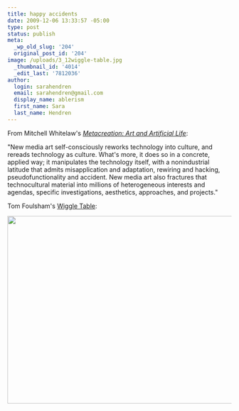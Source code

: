 ```yaml
---
title: happy accidents
date: 2009-12-06 13:33:57 -05:00
type: post
status: publish
meta:
  _wp_old_slug: '204'
  original_post_id: '204'
image: /uploads/3_12wiggle-table.jpg
  _thumbnail_id: '4014'
  _edit_last: '7812036'
author:
  login: sarahendren
  email: sarahendren@gmail.com
  display_name: ablerism
  first_name: Sara
  last_name: Hendren
---
```


<p>From Mitchell Whitelaw's <a href="http://www.amazon.com/Metacreation-Artificial-Life-Mitchell-Whitelaw/dp/0262731762/ref=sr_1_1?ie=UTF8&amp;s=books&amp;qid=1260120645&amp;sr=8-1"><em>Metacreation: Art and Artificial Life</em></a>:</p>
<p>"New media art self-consciously reworks technology into culture, and rereads technology as culture. What's more, it does so in a concrete, applied way; it manipulates the technology itself, with a nonindustrial latitude that admits misapplication and adaptation, rewiring and hacking, pseudofunctionality and accident. New media art also fractures that technocultural material into millions of heterogeneous interests and agendas, specific investigations, aesthetics, approaches, and projects."</p>
<p>Tom Foulsham's <a href="http://www.tomfoulsham.co.uk/wiggletable/video/">Wiggle Table</a>:</p>
<p><a href="http://ablersite.files.wordpress.com/2009/12/3_12wiggle-table.jpg"><img class="alignnone size-full wp-image-4014" title="3_12wiggle-table" src="{{ site.baseurl }}/uploads/3_12wiggle-table.jpg" alt="" width="600" height="423" /></a></p>
